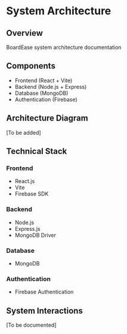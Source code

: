 # System Architecture

## Overview
BoardEase system architecture documentation

## Components
- Frontend (React + Vite)
- Backend (Node.js + Express)
- Database (MongoDB)
- Authentication (Firebase)

## Architecture Diagram
[To be added]

## Technical Stack
### Frontend
- React.js
- Vite
- Firebase SDK

### Backend
- Node.js
- Express.js
- MongoDB Driver

### Database
- MongoDB

### Authentication
- Firebase Authentication

## System Interactions
[To be documented]